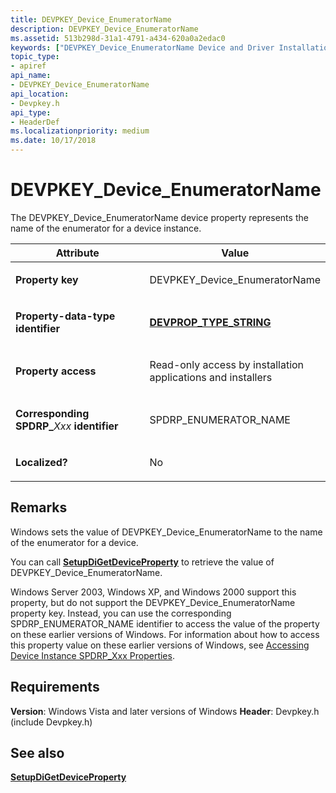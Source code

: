 ```yaml
---
title: DEVPKEY_Device_EnumeratorName
description: DEVPKEY_Device_EnumeratorName
ms.assetid: 513b298d-31a1-4791-a434-620a0a2edac0
keywords: ["DEVPKEY_Device_EnumeratorName Device and Driver Installation"]
topic_type:
- apiref
api_name:
- DEVPKEY_Device_EnumeratorName
api_location:
- Devpkey.h
api_type:
- HeaderDef
ms.localizationpriority: medium
ms.date: 10/17/2018
---
```


# DEVPKEY_Device_EnumeratorName


The DEVPKEY_Device_EnumeratorName device property represents the name of the enumerator for a device instance.

<table>
<colgroup>
<col width="50%" />
<col width="50%" />
</colgroup>
<thead>
<tr>
<th>Attribute</th>
<th>Value</th>
</tr>
</thead>
<tbody>
<tr class="odd">
<td align="left"><p><strong>Property key</strong></p></td>
<td align="left"><p>DEVPKEY_Device_EnumeratorName</p></td>
</tr>
<tr class="even">
<td align="left"><p><strong>Property-data-type identifier</strong></p></td>
<td align="left"><p><a href="devprop-type-string.md" data-raw-source="[&lt;strong&gt;DEVPROP_TYPE_STRING&lt;/strong&gt;](devprop-type-string.md)"><strong>DEVPROP_TYPE_STRING</strong></a></p></td>
</tr>
<tr class="odd">
<td align="left"><p><strong>Property access</strong></p></td>
<td align="left"><p>Read-only access by installation applications and installers</p></td>
</tr>
<tr class="even">
<td align="left"><p><strong>Corresponding SPDRP_</strong><em>Xxx</em> <strong>identifier</strong></p></td>
<td align="left"><p>SPDRP_ENUMERATOR_NAME</p></td>
</tr>
<tr class="odd">
<td align="left"><p><strong>Localized?</strong></p></td>
<td align="left"><p>No</p></td>
</tr>
</tbody>
</table>

 

Remarks
-------

Windows sets the value of DEVPKEY_Device_EnumeratorName to the name of the enumerator for a device.

You can call [**SetupDiGetDeviceProperty**](/windows/desktop/api/setupapi/nf-setupapi-setupdigetdevicepropertyw) to retrieve the value of DEVPKEY_Device_EnumeratorName.

Windows Server 2003, Windows XP, and Windows 2000 support this property, but do not support the DEVPKEY_Device_EnumeratorName property key. Instead, you can use the corresponding SPDRP_ENUMERATOR_NAME identifier to access the value of the property on these earlier versions of Windows. For information about how to access this property value on these earlier versions of Windows, see [Accessing Device Instance SPDRP_Xxx Properties](./accessing-device-instance-spdrp-xxx-properties.md).

Requirements
------------

**Version**: Windows Vista and later versions of Windows
**Header**: Devpkey.h (include Devpkey.h)


## See also


[**SetupDiGetDeviceProperty**](/windows/desktop/api/setupapi/nf-setupapi-setupdigetdevicepropertyw)

 

